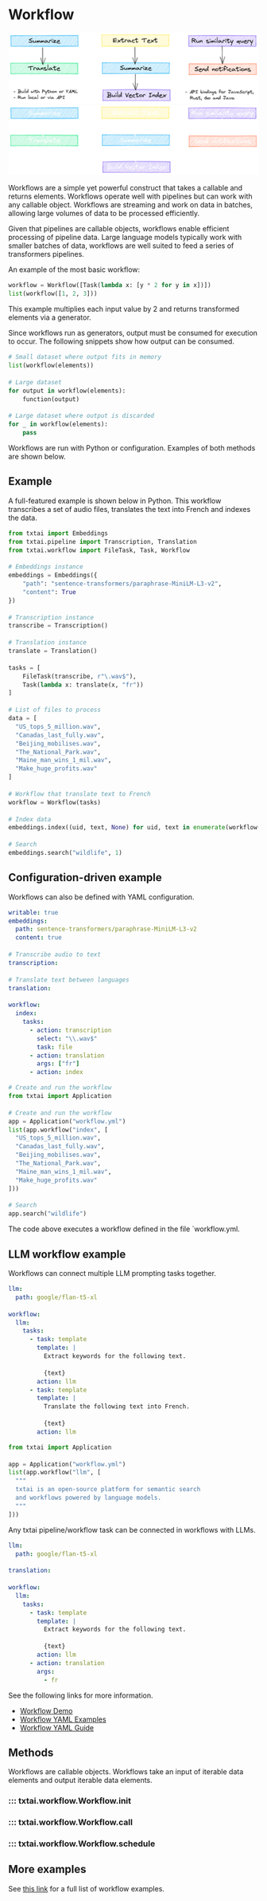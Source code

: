 # Workflow

![workflow](../images/workflow.png#only-light)
![workflow](../images/workflow-dark.png#only-dark)

Workflows are a simple yet powerful construct that takes a callable and returns elements. Workflows operate well with pipelines but can work with any callable object. Workflows are streaming and work on data in batches, allowing large volumes of data to be processed efficiently.

Given that pipelines are callable objects, workflows enable efficient processing of pipeline data. Large language models typically work with smaller batches of data, workflows are well suited to feed a series of transformers pipelines. 

An example of the most basic workflow:

```python
workflow = Workflow([Task(lambda x: [y * 2 for y in x])])
list(workflow([1, 2, 3]))
```

This example multiplies each input value by 2 and returns transformed elements via a generator.

Since workflows run as generators, output must be consumed for execution to occur. The following snippets show how output can be consumed.

```python
# Small dataset where output fits in memory
list(workflow(elements))

# Large dataset
for output in workflow(elements):
    function(output)

# Large dataset where output is discarded
for _ in workflow(elements):
    pass
```

Workflows are run with Python or configuration. Examples of both methods are shown below.

## Example

A full-featured example is shown below in Python. This workflow transcribes a set of audio files, translates the text into French and indexes the data.

```python
from txtai import Embeddings
from txtai.pipeline import Transcription, Translation
from txtai.workflow import FileTask, Task, Workflow

# Embeddings instance
embeddings = Embeddings({
    "path": "sentence-transformers/paraphrase-MiniLM-L3-v2",
    "content": True
})

# Transcription instance
transcribe = Transcription()

# Translation instance
translate = Translation()

tasks = [
    FileTask(transcribe, r"\.wav$"),
    Task(lambda x: translate(x, "fr"))
]

# List of files to process
data = [
  "US_tops_5_million.wav",
  "Canadas_last_fully.wav",
  "Beijing_mobilises.wav",
  "The_National_Park.wav",
  "Maine_man_wins_1_mil.wav",
  "Make_huge_profits.wav"
]

# Workflow that translate text to French
workflow = Workflow(tasks)

# Index data
embeddings.index((uid, text, None) for uid, text in enumerate(workflow(data)))

# Search
embeddings.search("wildlife", 1)
```

## Configuration-driven example

Workflows can also be defined with YAML configuration.

```yaml
writable: true
embeddings:
  path: sentence-transformers/paraphrase-MiniLM-L3-v2
  content: true

# Transcribe audio to text
transcription:

# Translate text between languages
translation:

workflow:
  index:
    tasks:
      - action: transcription
        select: "\\.wav$"
        task: file
      - action: translation
        args: ["fr"]
      - action: index
```

```python
# Create and run the workflow
from txtai import Application

# Create and run the workflow
app = Application("workflow.yml")
list(app.workflow("index", [
  "US_tops_5_million.wav",
  "Canadas_last_fully.wav",
  "Beijing_mobilises.wav",
  "The_National_Park.wav",
  "Maine_man_wins_1_mil.wav",
  "Make_huge_profits.wav"
]))

# Search
app.search("wildlife")
```

The code above executes a workflow defined in the file `workflow.yml.

## LLM workflow example

Workflows can connect multiple LLM prompting tasks together.

```yaml
llm:
  path: google/flan-t5-xl

workflow:
  llm:
    tasks:
      - task: template
        template: |
          Extract keywords for the following text.

          {text}
        action: llm
      - task: template
        template: |
          Translate the following text into French.

          {text}
        action: llm
```

```python
from txtai import Application

app = Application("workflow.yml")
list(app.workflow("llm", [
  """
  txtai is an open-source platform for semantic search
  and workflows powered by language models.
  """
]))
```

Any txtai pipeline/workflow task can be connected in workflows with LLMs.

```yaml
llm:
  path: google/flan-t5-xl

translation:

workflow:
  llm:
    tasks:
      - task: template
        template: |
          Extract keywords for the following text.

          {text}
        action: llm
      - action: translation
        args:
          - fr
```

See the following links for more information.

- [Workflow Demo](https://huggingface.co/spaces/NeuML/txtai)
- [Workflow YAML Examples](https://huggingface.co/spaces/NeuML/txtai/tree/main/workflows)
- [Workflow YAML Guide](../api/configuration/#workflow)

## Methods

Workflows are callable objects. Workflows take an input of iterable data elements and output iterable data elements. 

### ::: txtai.workflow.Workflow.__init__
### ::: txtai.workflow.Workflow.__call__
### ::: txtai.workflow.Workflow.schedule

## More examples

See [this link](../examples/#workflows) for a full list of workflow examples.
